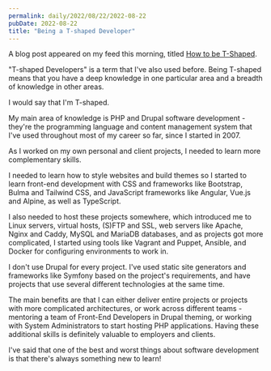 ```yaml
---
permalink: daily/2022/08/22/2022-08-22
pubDate: 2022-08-22
title: "Being a T-shaped Developer"
---
```


A blog post appeared on my feed this morning, titled [How to be T-Shaped](https://www.nomensa.com/blog/how-to-be-t-shaped).

"T-shaped Developers" is a term that I've also used before. Being T-shaped means that you have a deep knowledge in one particular area and a breadth of knowledge in other areas.

I would say that I'm T-shaped.

My main area of knowledge is PHP and Drupal software development - they're the programming language and content management system that I've used throughout most of my career so far, since I started in 2007.

As I worked on my own personal and client projects, I needed to learn more complementary skills.

I needed to learn how to style websites and build themes so I started to learn front-end development with CSS and frameworks like Bootstrap, Bulma and Tailwind CSS, and JavaScript frameworks like Angular, Vue.js and Alpine, as well as TypeScript.

I also needed to host these projects somewhere, which introduced me to Linux servers, virtual hosts, (S)FTP and SSL, web servers like Apache, Nginx and Caddy, MySQL and MariaDB databases, and as projects got more complicated, I started using tools like Vagrant and Puppet, Ansible, and Docker for configuring environments to work in.

I don't use Drupal for every project. I've used static site generators and frameworks like Symfony based on the project's requirements, and have projects that use several different technologies at the same time.

The main benefits are that I can either deliver entire projects or projects with more complicated architectures, or work across different teams - mentoring a team of Front-End Developers in Drupal theming, or working with System Administrators to start hosting PHP applications. Having these additional skills is definitely valuable to employers and clients.

I've said that one of the best and worst things about software development is that there's always something new to learn!
